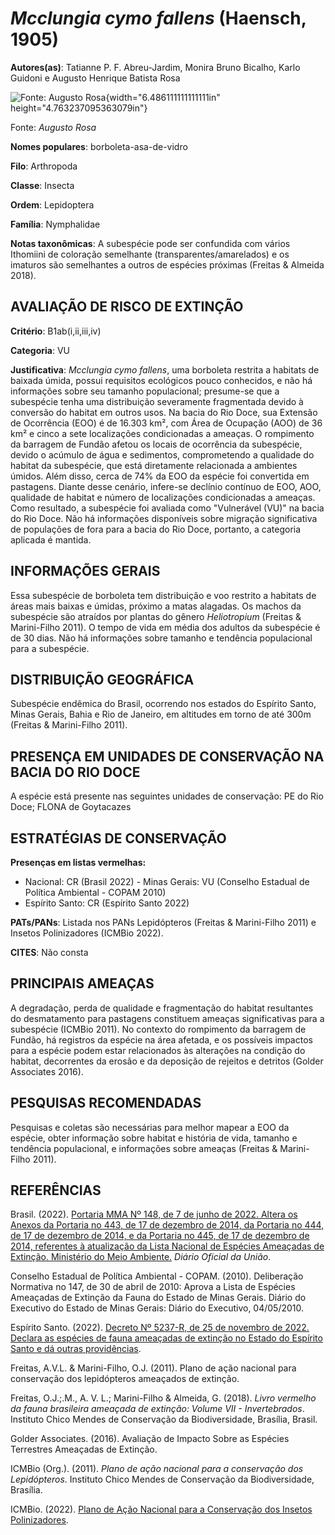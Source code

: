 # *Mcclungia cymo fallens* (Haensch, 1905)

**Autores(as)**: Tatianne P. F. Abreu-Jardim, Monira Bruno Bicalho, Karlo Guidoni e Augusto Henrique Batista Rosa

![Fonte: Augusto Rosa](media/rId20.jpg){width="6.486111111111111in" height="4.763237095363079in"}

Fonte: *Augusto Rosa*

**Nomes populares**: borboleta-asa-de-vidro

**Filo**: Arthropoda

**Classe**: Insecta

**Ordem**: Lepidoptera

**Família**: Nymphalidae

**Notas taxonômicas**: A subespécie pode ser confundida com vários Ithomiini de coloração semelhante (transparentes/amarelados) e os imaturos são semelhantes a outros de espécies próximas (Freitas & Almeida 2018).

## AVALIAÇÃO DE RISCO DE EXTINÇÃO

**Critério**: B1ab(i,ii,iii,iv)

**Categoria**: VU

**Justificativa**: *Mcclungia cymo fallens*, uma borboleta restrita a habitats de baixada úmida, possui requisitos ecológicos pouco conhecidos, e não há informações sobre seu tamanho populacional; presume-se que a subespécie tenha uma distribuição severamente fragmentada devido à conversão do habitat em outros usos. Na bacia do Rio Doce, sua Extensão de Ocorrência (EOO) é de 16.303 km², com Área de Ocupação (AOO) de 36 km² e cinco a sete localizações condicionadas a ameaças. O rompimento da barragem de Fundão afetou os locais de ocorrência da subespécie, devido o acúmulo de água e sedimentos, comprometendo a qualidade do habitat da subespécie, que está diretamente relacionada a ambientes úmidos. Além disso, cerca de 74% da EOO da espécie foi convertida em pastagens. Diante desse cenário, infere-se declínio contínuo de EOO, AOO, qualidade de habitat e número de localizações condicionadas a ameaças. Como resultado, a subespécie foi avaliada como
"Vulnerável (VU)" na bacia do Rio Doce. Não há informações disponíveis sobre migração significativa de populações de fora para a bacia do Rio Doce, portanto, a categoria aplicada é mantida.

## INFORMAÇÕES GERAIS

Essa subespécie de borboleta tem distribuição e voo restrito a habitats de áreas mais baixas e úmidas, próximo a matas alagadas. Os machos da subespécie são atraídos por plantas do gênero *Heliotropium* (Freitas & Marini-Filho 2011). O tempo de vida em média dos adultos da subespécie é de 30 dias. Não há informações sobre tamanho e tendência populacional para a subespécie.

## DISTRIBUIÇÃO GEOGRÁFICA

Subespécie endêmica do Brasil, ocorrendo nos estados do Espírito Santo, Minas Gerais, Bahia e Rio de Janeiro, em altitudes em torno de até 300m (Freitas & Marini-Filho 2011).

## PRESENÇA EM UNIDADES DE CONSERVAÇÃO NA BACIA DO RIO DOCE

A espécie está presente nas seguintes unidades de conservação: PE do Rio Doce; FLONA de Goytacazes

## ESTRATÉGIAS DE CONSERVAÇÃO

**Presenças em listas vermelhas:**

-   Nacional: CR (Brasil 2022) -   Minas Gerais: VU (Conselho Estadual de Política Ambiental - COPAM
    2010)
-   Espírito Santo: CR (Espírito Santo 2022)

**PATs/PANs**: Listada nos PANs Lepidópteros (Freitas & Marini-Filho 2011) e Insetos Polinizadores (ICMBio 2022).

**CITES**: Não consta

## PRINCIPAIS AMEAÇAS

A degradação, perda de qualidade e fragmentação do habitat resultantes do desmatamento para pastagens constituem ameaças significativas para a subespécie (ICMBio 2011). No contexto do rompimento da barragem de Fundão, há registros da espécie na área afetada, e os possíveis impactos para a espécie podem estar relacionados às alterações na condição do habitat, decorrentes da erosão e da deposição de rejeitos e detritos (Golder Associates 2016).

## PESQUISAS RECOMENDADAS

Pesquisas e coletas são necessárias para melhor mapear a EOO da espécie, obter informação sobre habitat e história de vida, tamanho e tendência populacional, e informações sobre ameaças (Freitas & Marini-Filho 2011).

## REFERÊNCIAS

Brasil. (2022). [Portaria MMA Nº 148, de 7 de junho de 2022. Altera os Anexos da Portaria no 443, de 17 de dezembro de 2014, da Portaria no 444, de 17 de dezembro de 2014, e da Portaria no 445, de 17 de dezembro de 2014, referentes à atualização da Lista Nacional de Espécies Ameaçadas de Extinção. Ministério do Meio Ambiente.](https://in.gov.br/en/web/dou/-/portaria-mma-n-148-de-7-de-junho-de-2022-406272733) *Diário Oficial da União*.

Conselho Estadual de Política Ambiental - COPAM. (2010). Deliberação Normativa no 147, de 30 de abril de 2010: Aprova a Lista de Espécies Ameaçadas de Extinção da Fauna do Estado de Minas Gerais. Diário do Executivo do Estado de Minas Gerais: Diário do Executivo, 04/05/2010.

Espírito Santo. (2022). [Decreto Nº 5237-R, de 25 de novembro de 2022.  Declara as espécies de fauna ameaçadas de extinção no Estado do Espírito Santo e dá outras providências](https://iema.es.gov.br/Media/iema/FAUNA/Decreto%205237-R_2022_25-Nov%20-%20Fauna%20(s-peixes)%20-%20Lista%20de%20Esp%C3%A9cies%20Amea%C3%A7adas%20de%20Extin%C3%A7%C3%A3o.pdf).

Freitas, A.V.L. & Marini-Filho, O.J. (2011). Plano de ação nacional para conservação dos lepidópteros ameaçados de extinção.

Freitas, O.J.;.M., A. V. L.; Marini-Filho & Almeida, G. (2018). *Livro vermelho da fauna brasileira ameaçada de extinção: Volume VII - Invertebrados*. Instituto Chico Mendes de Conservação da Biodiversidade, Brasília, Brasil.

Golder Associates. (2016). Avaliação de Impacto Sobre as Espécies Terrestres Ameaçadas de Extinção.

ICMBio (Org.). (2011). *Plano de ação nacional para a conservação dos Lepidópteros*. Instituto Chico Mendes de Conservação da Biodiversidade, Brasília.

ICMBio. (2022). [Plano de Ação Nacional para a Conservação dos Insetos Polinizadores](https://www.gov.br/icmbio/pt-br/assuntos/biodiversidade/pan/pan-insetos-polinizadores).

